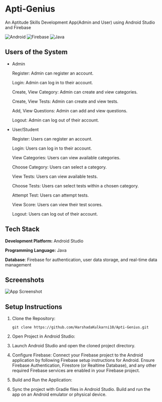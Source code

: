 
# Apti-Genius

An Aptitude Skills Development App(Admin and User) using Android Studio and Firebase

![Android](https://img.shields.io/badge/platform-Android-green.svg)
![Firebase](https://img.shields.io/badge/backend-Firebase-orange.svg)
![Java](https://img.shields.io/badge/language-Java-blue.svg)


## Users of the System 
*  Admin 

    Register: Admin can register an account.

    Login: Admin can log in to their account.

    Create, View Category: Admin can create and view categories.

    Create, View Tests: Admin can create and view tests.

    Add, View Questions: Admin can add and view questions.

    Logout: Admin can log out of their account.

* User/Student
   
    Register: Users can register an account.

    Login: Users can log in to their account.

    View Categories: Users can view available categories.

    Choose Category: Users can select a category.
  
    View Tests: Users can view available tests.
  
    Choose Tests: Users can select tests within a chosen category.
 
    Attempt Test: Users can attempt tests.

    View Score: Users can view their test scores.

    Logout: Users can log out of their account.
## Tech Stack

**Development Platform:** Android Studio

**Programming Language:** Java

**Database**: Firebase for authentication, user data storage, and real-time data management


## Screenshots

![App Screenshot](https://via.placeholder.com/468x300?text=App+Screenshot+Here)


## Setup Instructions

1. Clone the Repository:

    
       git clone https://github.com/HarshadaKulkarni10/Apti-Genius.git

2. Open Project in Android Studio:

3. Launch Android Studio and open the cloned project directory.

4. Configure Firebase:
        Connect your Firebase project to the Android application by following Firebase setup instructions for Android.
Ensure Firebase Authentication, Firestore (or Realtime Database), and any other required Firebase services are enabled in your Firebase project.

5. Build and Run the Application:

6. Sync the project with Gradle files in Android Studio.
Build and run the app on an Android emulator or physical device.
